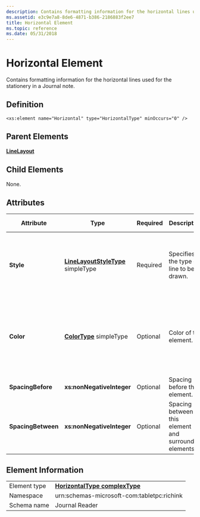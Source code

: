 ```yaml
---
description: Contains formatting information for the horizontal lines used for the stationery in a Journal note.
ms.assetid: e3c9e7a8-8de6-4871-b386-2186883f2ee7
title: Horizontal Element
ms.topic: reference
ms.date: 05/31/2018
---
```


# Horizontal Element

Contains formatting information for the horizontal lines used for the stationery in a Journal note.

## Definition

``` syntax
<xs:element name="Horizontal" type="HorizontalType" minOccurs="0" />
```

## Parent Elements

[**LineLayout**](linelayout-element.md)

## Child Elements

None.

## Attributes



<table>
<colgroup>
<col style="width: 20%" />
<col style="width: 20%" />
<col style="width: 20%" />
<col style="width: 20%" />
<col style="width: 20%" />
</colgroup>
<thead>
<tr class="header">
<th>Attribute</th>
<th>Type</th>
<th>Required</th>
<th>Description</th>
<th>Possible Values</th>
</tr>
</thead>
<tbody>
<tr class="odd">
<td><strong>Style</strong></td>
<td><a href="linelayoutstyletype-simple-type.md"><strong>LineLayoutStyleType</strong></a> simpleType</td>
<td>Required</td>
<td>Specifies the type of line to be drawn.</td>
<td><ul>
<li>None</li>
<li>Solid</li>
<li>Dash</li>
<li>Dot</li>
<li>DashDot</li>
<li>DashDotDot</li>
<li>Double</li>
</ul></td>
</tr>
<tr class="even">
<td><strong>Color</strong></td>
<td><a href="colortype-simple-type.md"><strong>ColorType</strong></a> simpleType</td>
<td>Optional</td>
<td>Color of the element.</td>
<td>A hexadecimal RGB value. Matches the following regular expression: #[0-9a-zA-Z]{6}. For example, #4a79B5.<br/></td>
</tr>
<tr class="odd">
<td><strong>SpacingBefore</strong></td>
<td><strong>xs:nonNegativeInteger</strong></td>
<td>Optional</td>
<td>Spacing before the element.</td>
<td>Any non-negative integer.</td>
</tr>
<tr class="even">
<td><strong>SpacingBetween</strong></td>
<td><strong>xs:nonNegativeInteger</strong></td>
<td>Optional</td>
<td>Spacing between this element and surrounding elements.</td>
<td>Any non-negative integer.</td>
</tr>
</tbody>
</table>



 

## Element Information



|              |                                                                   |
|--------------|-------------------------------------------------------------------|
| Element type | [**HorizontalType complexType**](horizontaltype-complex-type.md) |
| Namespace    | urn:schemas-microsoft-com:tabletpc:richink                        |
| Schema name  | Journal Reader                                                    |



 

 

 




